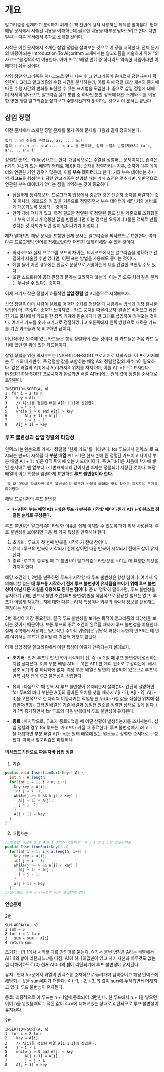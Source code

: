 # 개요

알고리즘을 설계하고 분석하기 위해 이 책 전반에 걸쳐 사용하는 체계를 알아본다.
현재 해당 문서에서 서술된 내용을 이해하는데 필요한 내용을 대부분 담아보려고 한다. 다만 일부는 다른 문서에서 추가로 소개할 것이다.

시작은 이전 문서에서 소개한 삽입 정렬을 살펴보는 것으로 이 장을 시작한다. 전체 문서의 바탕이 되는 Introduction To Algorithm 교재에서는 알고리즘을 서술하기 위해  "의사코드"를 정의하여 이용한다. 아마 프로그래밍 언어 중 하나라도 익숙한 사람이라면 이해하기 쉬울 것이다.

삽입 정렬 알고리즘을 의사코드로 먼저 서술 후 그 알고리즘이 올바르게 정렬하는지 확인한다.
그리고 알고리즘의 수행 시간을 분석하는데, 이를 위해 정렬 대상 개수의 증가에 따른 수행 시간의 변화를 표현할 수 있는 표기법을 도입한다.
끝으로 삽입 정렬에 대해 더 자세히 알아보고, 알고리즘 설계 방법 중 하나인 분할 정복에 대한 소개와 이를 이용한 병합 정렬 알고리즘을 살펴보고 수행시간까지 분석하는 것으로 이 문서는 끝난다.


## 삽입 정렬

이전 문서에서 소개한 정렬 문제를 풀기 위해 문제를 다음과 같이 정의해본다.

```
입력 : n개 수들의 수열(a₁, a₂, ..., aₙ)
출력 : a'₁ ≤ a'₂ ≤ a'₃,... ≤ a'ₙ 을 만족하는 입력 수열의 순열(재배치) (a'₁, a'₂,... a'ₙ )
```

정렬할 숫자는 키(key)라고도 한다. 개념적으로는 수열을 정렬하는 문제이지만, 입력은 n개의 원소가 있는 배열의 형태로 제공된다. 숫자를 정렬하려는 경우, 숫자가 다른 데이터와 연관된 키인 경우가 많은데, 이를 **부속 데이터**라고 한다.
키와 부속 데이터는 하나의 **레코드**를 형성한다. 정렬 알고리즘을 설명할 때는 키에 초점을 맞추지만, 일반적으로 연관된 부속 데이터가 있다는 점을 기억하는 것이 중요하다.

- 심플하게 생각해보자. 프로그래머 입장에서 중요한 것은 단순히 숫자를 배열하는 것이 아니라, 레코드의 키 값을 기준으로 정렬하면서 부속 데이터가 해당 키와 올바르게 대응되도록 보장하는 것이다.
- 만약 자바 객체가 있고, 특정 필드만 정렬된 후 정렬된 필드 값을 기준으로 조회했을 때 부속 데이터가 엉뚱한 값을 반환한다면 이는 명백한 오류이다.(물론 객체로 만들었다는 것 자체가 이런 일이 일어나기가 어렵다..)

재차 말하지만 해당 문서를 포함한 전체 문서는 알고리즘을 **의사코드**로 표현한다. 여타 다른 프로그래밍 언어를 접해보았다면 어렵지 않게 이해할 수 있을 것이다.
- 의사코드와 실제 프로그램 코드의 차이는, 의사코드에서는 알고리즘을 명확하고 간결하게 서술할 수만 있다면, 어떤 표현 방법을 사용해도 좋다는 것이다.
- 예를 들어 어떤 경우에는 한글로 문장으로 서술하는게 제일 간결한 표현일 수도 있다.
- 또한 소프트웨어 공학 관점의 문제는 고려하지 않는데, 이는 곧 오류 처리 같은 문제는 무시될 수 있다는 것이다.

이제 크기가 작은 정렬에 효율적인 **삽입 정렬** 알고리즘으로 시작해보자.

삽입 정렬은 아마 사람이 실제로 어떠한 숫자를 정렬할 때 사용하는 방식과 가장 흡사한 방법이 아닌가싶다. 숫자가 쓰여져있는 카드 뭉치를 떠올려보자. 왼손은 비어있고 뒤집힌 카드 뭉치에서 카드를 한 장씩 가져와 왼손에다가 말 그대로 삽입하여 가져오는 것이다. 여기서 카드를 숫자 크기대로 정렬하겠다고 오른쪽에서 왼쪽 방향으로 새로운 카드를 기존 카드들과 쭉 비교하면 끝이다.

이런식이면 왼쪽에 있는 카드들은 항상 정렬되어 있을 것이다. 이 카드들은 처음 카드 뭉치에 있던 맨 위에 있던 카드들이다.

삽입 정렬을 위한 의사코드는 INSERTION-SORT 프로시저로 나와있다. 이 프로시저에는 두 개의 매개변수, 즉 정렬할 값을 포함하는 배열 A와 정렬할 값의 개수 n이 필요하다.
값은 배열의 A[1]에서 A[n]까지의 위치를 차지하며, 이를 A[1:n]으로 표시한다. INSERTION-SORT 프로시저가 완료되면 배열 A[1:n]에는 원래 값이 정렬된 순서대로 포함된다.

```
INSERTION-SORT(A, n)
1  for i = 2 to n
2    key = A[i]
3    // A[i]를 정렬된 배열 A[1:i-1]에 삽입한다.
4    j = i - 1
5    while j > 0 and A[j] > key
6        A[j + 1] = A[j]
7        j = j - 1
8    A[j + 1] = key
```

### 루프 불변성과 삽입 정렬의 타당성

인덱스 i는 왼손으로 가져가 정렬할 "현재 카드"를 나타낸다. for 루프에서 인덱스 i로 표시되는 반복이 시작될 때 **부분 배열** A[1:i-1]은 현재 손에 쥔 정렬된 카드이고 나머지 부분 배열 A[i + 1 : n]은 아직 탁자에 있는 카드더미이다. 즉 A[1:i-1]은 처음에 탁자에 쌓인 순서대로 맨 앞부터 i - 1번째까지의 값이지만 이제는 정렬되어 저장된 것이다. 해당 배열의 이런 특성을 엄밀하게 표현하면 **루프 불변성이라 한다.**

     좀 더 명확히 말하자면 루프 불변성이란 루프가 반복될 때마다 항상 참으로 유지되는 조건을 의미한다.
 
해당 프로시저의 루프 불변성
- **1~8행의 부분 배열 A[1:i-1]은 루프가 반복을 시작할 때마다 원래 A[1:i-1] 원소로 정렬된 순서로 구성된다.**

루프 불변성은 알고리즘이 타당한 이유를 쉽게 이해할 수 있도록 하기 위해 사용된다. 루프 불변성을 보이려면 다음 세 가지 특성을 만족해야 한다.

1. 초기화 : 루프가 첫 번째 반복을 시작하기 전에 참이다.
2. 유지 : 루프의 반복이 시작되기 전에 참이면 다음 반복이 시작되기 전에도 참이 유지된다.
3. 종료 : 루프가 종료될 때 그 불변식이 알고리즘의 타당성을 보이는 데 유용한 특성을 가져야 한다.

해당 조건의 1, 2번을 만족하면 루프가 시작할 때 루프 불변성은 항상 참이다. 여기서 유의해야할 점은 **매 루프를 시작하기 전에 루프 불변성이 유지됨을 보이기 위해 루프 불변성이 아닌 다른 사실을 이용해도 된다는 점이다.** 좀 더 명확히 말하자면, 루프 불변성을 유지하기 위해, 반드시 불변 조건(루프 불변성)만을 직접적으로 활용할 필요는 없고, 루프가 어떻게 작동하는지에 대한 다른 논리적 특성이나 외부의 맥락적 정보를 활용해도 괜찮다는 점이다.

3번 특성이 가장 중요한데, 결국 루프 불변성을 보이는 목적이 알고리즘의 타당성을 보이는 것이기 때문이다. 보통 루프의 종료 조건이 완료될 때까지 루프 불변성을 이용한다.
실제 수학에서 사용되는 일반적인 수학적 귀납법은 귀납적 과정이 무한히 반복되는데 반해 여기서는 루프가 종료될 때 귀납적 과정도 끝난다.

이제 삽입 정렬 알고리즘에서 이런 특성이 어떻게 만족되는지 살펴보자.

- **초기화** : 먼저 루프의 첫 반복이 시작되기 전, 즉 i = 2일 때 루프 불변성이 성립하는지를 살펴본다. 이때 부분 배열 A[1: i - 1]은 A[1] 한 개의 원소로 구성되는데, 애시당초 A[1]의 값 하나밖에 없다. 해당 부분 배열은 당연히 정렬되어 있으므로 루프의 반복 시작 전에 루프 불연성이 성립한다.

- **유지** : 다음으로 매 반복 시 루프 불변성이 유지되는지 살펴본다. 간단히 설명하면 for 루프의 바디 부분은 A[i]의 올바른 위치를 찾을 때까지 A[i - 1], A[i - 2], A[i - 3]을 오른쪽으로 한 자리씩 이동시키는 작업응 한 뒤(4~7)행 값을 적절한 위치에 삽입한다(8행). 그러면 배열은 기존 배열과 동일한 원소를 정렬한 상태로 갖게 된다. i가 1씩 증가하면서 for 루프의 다음 반복에서 루프 불변성이 유지된다.

- **종료** : 마지막으로, 루프가 종료되었을 때 어떤 상황이 발생하는지를 조사해본다. 삽입 정렬의 경우 for 루프는 i가 n보다 커질 때 종료한다. 루프 불변성에서 i에 n + 1을 대입하면 부분 배열 A[1 : n]은 원래 배열에 있는 원소들로 정렬한 순서대로 구성된다. 따라서 알고리즘은 타당하다. 


#### 의사코드 기반으로 짜본 자바 삽입 정렬

1. 기존
```java
public void InsertionSort(Key[] A) {
  int n = A.length;
  for(int i = 1; i < n; i++) {
    Key key = A[i]; 
    int j = i -1;
    while(j >= 0 && A[j] > key) {
      A[j + 1] = A[j];
      j = j -1;
    }
    A[j + 1] = key;
  }
}
```

2. 내림차순
```java
//배열은 똑같이 5 2 4 6 1 3이라 가정하고  6 5 4 3 2 1로 만들어야함
public InsertionSort(Key[] a);
  for(int i = 1; i < a.length; i++) {
    Key key = a[i];
    int j = i - 1;
    while(j >= 0 && a[j] < key) {
      a[j + 1] = a[j];
      j = j - 1;
    }
    a[j + 1] = key;
  }
//달라진건 오직 while문의 비교 연산밖에 없다
```

#### 연습문제

2번

```
SUM-ARRAY(A, n)
1 sum = 0
2 for i = 1 to n
3   sum = sum + A[i]
4 return sum
```


초기화 : i가 1에서 시작할 때를 참인가를 묻는다. 여기서 불변 법칙은 A라는 배열에서 A[1:i]의 합이 리턴되느냐를 따짐.
A[0] 하나의값만이 있고 자기 자신과 아무것도 없는 걸 더해야하므로(0) 현재 A[0:i]의 합이 리턴되기에 루프 불변성이 유지된다.

유지 : 현재 for문에서 배열의 인덱스를 순차적으로 늘려가며 탐색중이고 해당 인덱스에 해당되는 값을 sum에다가 더한다. 즉 i -1, i-2, i-3..의 값이 sum에 누적되면서 더해지고 있다.
루프 불변성이 유지된다.

종료: 최종적으로 이 루프는 n + 1일때 종료되어 리턴한다. 현 루프에서 n + 1을 넣으면 이미 n을 넣었을때의 누적된 값이 sum에 더해져있는 상태로 리턴되므로 루프 불변성이 유지된다.

3번

```
INSERTION-SORT(A, n)
1  for i = 2 to n
2    key = A[i]
3    // A[i]를 정렬된 배열 A[1:i-1]에 삽입한다.
4    j = i - 1
5    while j > 0 and A[j] < key
6        A[j + 1] = A[j]
7        j = j - 1
8    A[j + 1] = key
```
